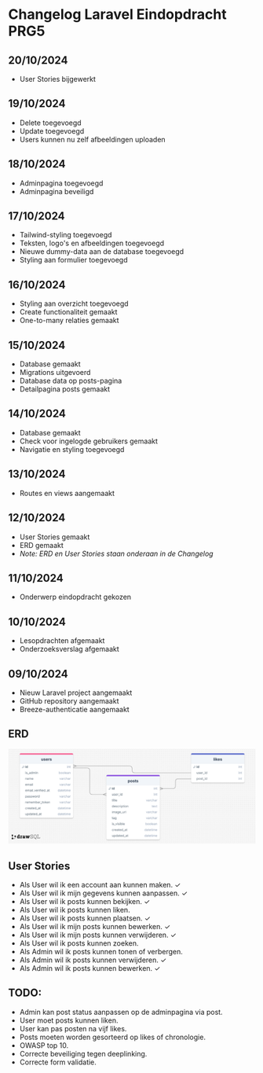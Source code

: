 # Changelog Laravel Eindopdracht PRG5

## 20/10/2024
* User Stories bijgewerkt

## 19/10/2024
* Delete toegevoegd
* Update toegevoegd
* Users kunnen nu zelf afbeeldingen uploaden

## 18/10/2024
* Adminpagina toegevoegd
* Adminpagina beveiligd

## 17/10/2024
* Tailwind-styling toegevoegd
* Teksten, logo's en afbeeldingen toegevoegd
* Nieuwe dummy-data aan de database toegevoegd
* Styling aan formulier toegevoegd

## 16/10/2024
* Styling aan overzicht toegevoegd
* Create functionaliteit gemaakt
* One-to-many relaties gemaakt

## 15/10/2024
* Database gemaakt
* Migrations uitgevoerd
* Database data op posts-pagina
* Detailpagina posts gemaakt

## 14/10/2024
* Database gemaakt
* Check voor ingelogde gebruikers gemaakt
* Navigatie en styling toegevoegd

## 13/10/2024
* Routes en views aangemaakt

## 12/10/2024
* User Stories gemaakt
* ERD gemaakt
* _Note: ERD en User Stories staan onderaan in de Changelog_

## 11/10/2024
* Onderwerp eindopdracht gekozen

## 10/10/2024
* Lesopdrachten afgemaakt
* Onderzoeksverslag afgemaakt

## 09/10/2024
* Nieuw Laravel project aangemaakt
* GitHub repository aangemaakt
* Breeze-authenticatie aangemaakt

## ERD
![ERD van mijn Database](./images/erd.png)

## User Stories
* Als User wil ik een account aan kunnen maken. ✓
* Als User wil ik mijn gegevens kunnen aanpassen. ✓
* Als User wil ik posts kunnen bekijken. ✓
* Als User wil ik posts kunnen liken.
* Als User wil ik posts kunnen plaatsen. ✓
* Als User wil ik mijn posts kunnen bewerken. ✓
* Als User wil ik mijn posts kunnen verwijderen. ✓
* Als User wil ik posts kunnen zoeken.
* Als Admin wil ik posts kunnen tonen of verbergen.
* Als Admin wil ik posts kunnen verwijderen. ✓
* Als Admin wil ik posts kunnen bewerken. ✓

## TODO:
* Admin kan post status aanpassen op de adminpagina via post.
* User moet posts kunnen liken.
* User kan pas posten na vijf likes.
* Posts moeten worden gesorteerd op likes of chronologie.
* OWASP top 10.
* Correcte beveiliging tegen deeplinking.
* Correcte form validatie.

